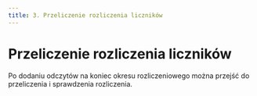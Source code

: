 ```yaml
---
title: 3. Przeliczenie rozliczenia liczników
---
```


# Przeliczenie rozliczenia liczników

Po dodaniu odczytów na koniec okresu rozliczeniowego można przejść do przeliczenia i sprawdzenia rozliczenia.